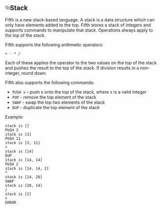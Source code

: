 <h2><a id="user-content-stack" class="anchor" aria-hidden="true" href="#stack"><svg class="octicon octicon-link" viewBox="0 0 16 16" version="1.1" width="16" height="16" aria-hidden="true"><path fill-rule="evenodd" d="M4 9h1v1H4c-1.5 0-3-1.69-3-3.5S2.55 3 4 3h4c1.45 0 3 1.69 3 3.5 0 1.41-.91 2.72-2 3.25V8.59c.58-.45 1-1.27 1-2.09C10 5.22 8.98 4 8 4H4c-.98 0-2 1.22-2 2.5S3 9 4 9zm9-3h-1v1h1c1 0 2 1.22 2 2.5S13.98 12 13 12H9c-.98 0-2-1.22-2-2.5 0-.83.42-1.64 1-2.09V6.25c-1.09.53-2 1.84-2 3.25C6 11.31 7.55 13 9 13h4c1.45 0 3-1.69 3-3.5S14.5 6 13 6z"></path></svg></a>Stack</h2>
<p>Fifth is a new stack-based language. A stack is a data structure which can only have elements added to the top.
Fifth stores a stack of integers and supports commands to manipulate that stack.
Operations always apply to the top of the stack.</p>
<p>Fifth supports the following arithmetic operators:</p>
<pre><code>+ - * /
</code></pre>
<p>Each of these applies the operator to the two values on the top of the stack and pushes the
result to the top of the stack. If division results in a non-integer, round down.</p>
<p>Fifth also supports the following commands:</p>
<ul>
<li><code>PUSH x</code> - push x onto the top of the stack, where x is a valid integer</li>
<li><code>POP</code> - remove the top element of the stack</li>
<li><code>SWAP</code> - swap the top two elements of the stack</li>
<li><code>DUP</code> - duplicate the top element of the stack</li>
</ul>
<p>Example:</p>
<pre><code>stack is []
PUSH 3
stack is [3]
PUSH 11
stack is [3, 11]
+
stack is [14]
DUP
stack is [14, 14]
PUSH 2
stack is [14, 14, 2]
*
stack is [14, 28]
SWAP
stack is [28, 14]
/
stack is [2]
+
ERROR
</code></pre>
</article>
      </div>
  </div>
